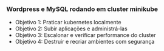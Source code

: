 ### Wordpress e MySQL rodando em cluster minikube

- Objetivo 1: Praticar kubernetes localmente
- Objetivo 2: Subir aplicações e administrá-las
- Objetivo 3: Escalonar e verificar performance do cluster
- Objetivo 4: Destruir e recriar ambientes com segurança
